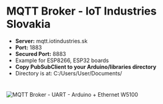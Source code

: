 # MQTT Broker - IoT Industries Slovakia
* **Server:** mqtt.iotindustries.sk
* **Port:** 1883
* **Secured Port:** 8883
* Example for ESP8266, ESP32 boards
* **Copy PubSubClient to your Arduino/libraries directory**
* Directory is at: C:/Users/User/Documents/
#
![MQTT Broker - UART - Arduino + Ethernet W5100](https://i.imgur.com/DyHkXkt.png)
